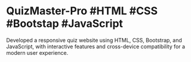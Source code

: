 # QuizMaster-Pro #HTML #CSS #Bootstap #JavaScript 

Developed a responsive quiz website using HTML, CSS, Bootstrap, and JavaScript, with interactive features and cross-device compatibility for a modern user experience.
